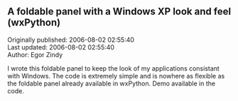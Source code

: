 ## A foldable panel with a Windows XP look and feel (wxPython)  
Originally published: 2006-08-02 02:55:40  
Last updated: 2006-08-02 02:55:40  
Author: Egor Zindy  
  
I wrote this foldable panel to keep the look of my applications consistant with Windows. The code is extremely simple and is nowhere as flexible as the foldable panel already available in wxPython. Demo available in the code.